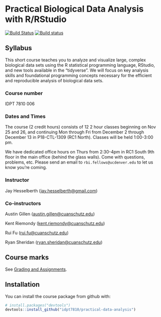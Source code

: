 
# Practical Biological Data Analysis with R/RStudio

[![Build
Status](https://travis-ci.org/IDPT7810/practical-data-analysis.svg?branch=master)](https://travis-ci.org/IDPT7810/practical-data-analysis)
[![Build
status](https://ci.appveyor.com/api/projects/status/nmsmgqp6nr1898wq?svg=true)](https://ci.appveyor.com/project/kriemo/practical-data-analysis)

## Syllabus

This short course teaches you to analyze and visualize large, complex
biological data sets using the R statistical programming language,
RStudio, and new tools available in the “tidyverse”. We will focus on
key analysis skills and foundational programming concepts necessary for
the efficient and reproducible analysis of biological data sets.

### Course number

IDPT 7810 006

### Dates and Times

The course (2 credit hours) consists of 12 2 hour classes beginning on
Nov 25 and 26, and continuing Mon through Fri from December 2 through
December 13 in P18-CTL-1309 (RC1 North). Classes will be held 1:00-3:00
pm.

We have dedicated office hours on Thurs from 2:30-4pm in RC1 South 9th
floor in the main office (behind the glass walls). Come with questions,
problems, etc. Please send an email to `rbi.fellows@ucdenver.edu` to let
us know you’re coming.

### Instructor

Jay Hesselberth (<jay.hesselberth@gmail.com>)

### Co-instructors

Austin Gillen (<austin.gillen@cuanschutz.edu>)

Kent Riemondy (<kent.riemondy@cuanschutz.edu>)

Rui Fu (<rui.fu@cuanschutz.edu>)

Ryan Sheridan (<ryan.sheridan@cuanschutz.edu>)

## Course marks

See [Grading and
Assignments](https://idpt7810.github.io/practical-data-analysis/articles/assignments.html).

## Installation

You can install the course package from github with:

``` r
# install.packages("devtools")
devtools::install_github("idpt7810/practical-data-analysis")
```
